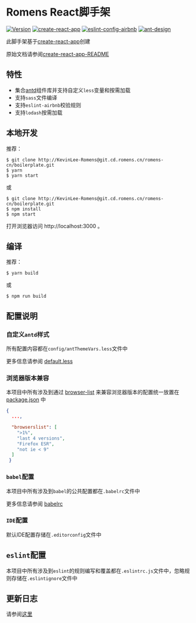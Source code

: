 # Romens React脚手架
[![Version](https://img.shields.io/badge/version-0.4.1-orange.svg)](#)
[![create-react-app](https://img.shields.io/badge/create--react--app-v1.0.17-brightgreen.svg)](https://github.com/facebookincubator/create-react-app/releases/tag/v1.0.13)
[![eslint-config-airbnb](https://img.shields.io/badge/eslint--config--airbnb-v15.1.0-red.svg)](https://github.com/airbnb/javascript/releases/tag/eslint-config-airbnb-v15.1.0)
[![ant-design](https://img.shields.io/badge/ant--design-v3.1.0-blue.svg)]()

此脚手架基于[create-react-app](https://raw.githubusercontent.com/facebookincubator/create-react-app)创建

原始文档请参阅[create-react-app-README](./README.create-react-app.md)


## 特性

- 集合[antd](https://ant.design/index-cn)组件库并支持自定义`less`变量和按需加载
- 支持`sass`文件编译
- 支持`eslint-airbnb`校验规则
- 支持`lodash`按需加载


## 本地开发

推荐：

```shell
$ git clone http://KevinLee-Romens@git.cd.romens.cn/romens-cn/boilerplate.git
$ yarn
$ yarn start
```

或

```shell
$ git clone http://KevinLee-Romens@git.cd.romens.cn/romens-cn/boilerplate.git
$ npm install
$ npm start
```

打开浏览器访问 http://localhost:3000 。


## 编译

推荐：

```shell
$ yarn build
```

或

```shell
$ npm run build
```

## 配置说明

### 自定义`antd`样式

所有配置内容都在`config/antThemeVars.less`文件中

更多信息请参阅 [default.less](https://github.com/ant-design/ant-design/blob/master/components/style/themes/default.less)


### 浏览器版本兼容

本项目中所有涉及到通过 [browser-list](https://github.com/ai/browserslist) 来兼容浏览器版本的配置统一放置在 [package.json](./package.json) 中

```JSON
{
  ...,

  "browserslist": [
    ">1%",
    "last 4 versions",
    "Firefox ESR",
    "not ie < 9"
  ]
 }
```

### `babel`配置

本项目中所有涉及到`babel`的公共配置都在`.babelrc`文件中

更多信息请参阅 [babelrc](https://babeljs.io/docs/usage/babelrc/)

### `IDE`配置

默认IDE配置存储在`.editorconfig`文件中

## `eslint`配置

本项目中所有涉及到`eslint`的规则编写和覆盖都在`.eslintrc.js`文件中，忽略规则存储在`.eslintignore`文件中

## 更新日志

请参阅[这里](./CHANGELOG.md)